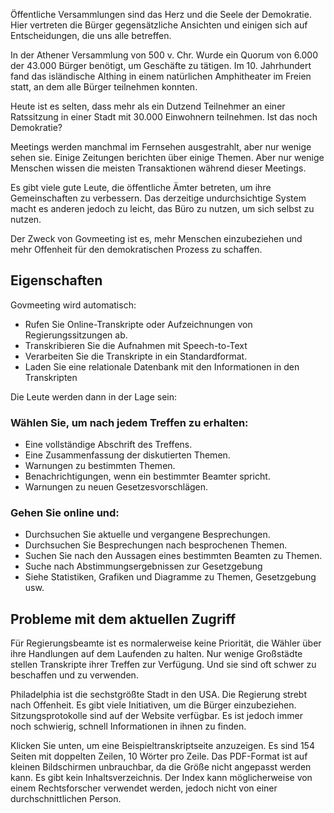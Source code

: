 <!-- Do not edit this file. It was translated by Google. -->
<!-- START OF README SECTION --><!-- Note the controller for this page is app/about-project/overview/overview.ts -->
<p> Öffentliche Versammlungen sind das Herz und die Seele der Demokratie. Hier vertreten die Bürger gegensätzliche Ansichten und einigen sich auf Entscheidungen, die uns alle betreffen. </p>

<p> In der Athener Versammlung von 500 v. Chr. Wurde ein Quorum von 6.000 der 43.000 Bürger benötigt, um Geschäfte zu tätigen. Im 10. Jahrhundert fand das isländische Althing in einem natürlichen Amphitheater im Freien statt, an dem alle Bürger teilnehmen konnten. </p>

<p> Heute ist es selten, dass mehr als ein Dutzend Teilnehmer an einer Ratssitzung in einer Stadt mit 30.000 Einwohnern teilnehmen. Ist das noch Demokratie? </p>

<p> Meetings werden manchmal im Fernsehen ausgestrahlt, aber nur wenige sehen sie. Einige Zeitungen berichten über einige Themen. Aber nur wenige Menschen wissen die meisten Transaktionen während dieser Meetings. </p>

<p> Es gibt viele gute Leute, die öffentliche Ämter betreten, um ihre Gemeinschaften zu verbessern. Das derzeitige undurchsichtige System macht es anderen jedoch zu leicht, das Büro zu nutzen, um sich selbst zu nutzen. </p>

<p> Der Zweck von Govmeeting ist es, mehr Menschen einzubeziehen und mehr Offenheit für den demokratischen Prozess zu schaffen. </p>
<h2> Eigenschaften </h2>
<p> Govmeeting wird automatisch: </p>

<ul>
<li> Rufen Sie Online-Transkripte oder Aufzeichnungen von Regierungssitzungen ab. </li>
<li> Transkribieren Sie die Aufnahmen mit Speech-to-Text </li>
<li> Verarbeiten Sie die Transkripte in ein Standardformat. </li>
<li> Laden Sie eine relationale Datenbank mit den Informationen in den Transkripten </li>
</ul>
<p> Die Leute werden dann in der Lage sein: </p>
<h3> Wählen Sie, um nach jedem Treffen zu erhalten: </h3>
<ul>
<li> Eine vollständige Abschrift des Treffens. </li>
<li> Eine Zusammenfassung der diskutierten Themen. </li>
<li> Warnungen zu bestimmten Themen. </li>
<li> Benachrichtigungen, wenn ein bestimmter Beamter spricht. </li>
<li> Warnungen zu neuen Gesetzesvorschlägen. </li>
</ul><h3> Gehen Sie online und: </h3>
<ul>
<li> Durchsuchen Sie aktuelle und vergangene Besprechungen. </li>
<li> Durchsuchen Sie Besprechungen nach besprochenen Themen. </li>
<li> Suchen Sie nach den Aussagen eines bestimmten Beamten zu Themen. </li>
<li> Suche nach Abstimmungsergebnissen zur Gesetzgebung </li>
<li> Siehe Statistiken, Grafiken und Diagramme zu Themen, Gesetzgebung usw. </li>
</ul><!-- END OF README SECTION -->
<p><a name="continued"></a></p>
<h2> Probleme mit dem aktuellen Zugriff </h2>
<p> Für Regierungsbeamte ist es normalerweise keine Priorität, die Wähler über ihre Handlungen auf dem Laufenden zu halten. Nur wenige Großstädte stellen Transkripte ihrer Treffen zur Verfügung. Und sie sind oft schwer zu beschaffen und zu verwenden. </p>

<p> Philadelphia ist die sechstgrößte Stadt in den USA. Die Regierung strebt nach Offenheit. Es gibt viele Initiativen, um die Bürger einzubeziehen. Sitzungsprotokolle sind auf der Website verfügbar. Es ist jedoch immer noch schwierig, schnell Informationen in ihnen zu finden. </p>

<p> Klicken Sie unten, um eine Beispieltranskriptseite anzuzeigen. Es sind 154 Seiten mit doppelten Zeilen, 10 Wörter pro Zeile. Das PDF-Format ist auf kleinen Bildschirmen unbrauchbar, da die Größe nicht angepasst werden kann. Es gibt kein Inhaltsverzeichnis. Der Index kann möglicherweise von einem Rechtsforscher verwendet werden, jedoch nicht von einer durchschnittlichen Person. </p>
